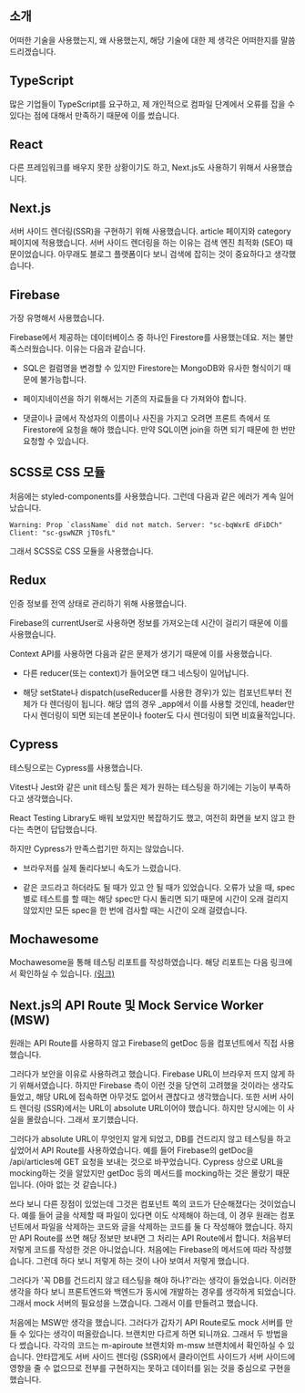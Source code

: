 ## 소개

어떠한 기술을 사용했는지, 왜 사용했는지, 해당 기술에 대한 제 생각은 어떠한지를 말씀드리겠습니다.

## TypeScript

많은 기업들이 TypeScript를 요구하고, 제 개인적으로 컴파일 단계에서 오류를 잡을 수 있다는 점에 대해서 만족하기 때문에 이를 썼습니다.

## React

다른 프레임워크를 배우지 못한 상황이기도 하고, Next.js도 사용하기 위해서 사용했습니다.

## Next.js

서버 사이드 렌더링(SSR)을 구현하기 위해 사용했습니다. article 페이지와 category 페이지에 적용했습니다. 서버 사이드 렌더링을 하는 이유는 검색 엔진 최적화 (SEO) 때문이었습니다. 아무래도 블로그 플랫폼이다 보니 검색에 잡히는 것이 중요하다고 생각했습니다.

## Firebase

가장 유명해서 사용했습니다.

Firebase에서 제공하는 데이터베이스 중 하나인 Firestore를 사용했는데요. 저는 불만족스러웠습니다. 이유는 다음과 같습니다.

- SQL은 컬럼명을 변경할 수 있지만 Firestore는 MongoDB와 유사한 형식이기 때문에 불가능합니다.

- 페이지네이션을 하기 위해서는 기존의 자료들을 다 가져와야 합니다.

- 댓글이나 글에서 작성자의 이름이나 사진을 가지고 오려면 프론트 측에서 또 Firestore에 요청을 해야 했습니다. 만약 SQL이면 join을 하면 되기 때문에 한 번만 요청할 수 있습니다.

## SCSS로 CSS 모듈

처음에는 styled-components를 사용했습니다. 그런데 다음과 같은 에러가 계속 일어났습니다.

```
Warning: Prop `className` did not match. Server: "sc-bqWxrE dFiDCh" Client: "sc-gswNZR jTOsfL"
```

그래서 SCSS로 CSS 모듈을 사용했습니다.

## Redux

인증 정보를 전역 상태로 관리하기 위해 사용했습니다.

Firebase의 currentUser로 사용하면 정보를 가져오는데 시간이 걸리기 때문에 이를 사용했습니다.

Context API를 사용하면 다음과 같은 문제가 생기기 때문에 이를 사용했습니다.

- 다른 reducer(또는 context)가 들어오면 태그 네스팅이 일어납니다.

- 해당 setState나 dispatch(useReducer를 사용한 경우)가 있는 컴포넌트부터 전체가 다 렌더링이 됩니다. 해당 앱의 경우 \_app에서 이를 사용할 것인데, header만 다시 렌더링이 되면 되는데 본문이나 footer도 다시 렌더링이 되면 비효율적입니다.

## Cypress

테스팅으로는 Cypress를 사용했습니다.

Vitest나 Jest와 같은 unit 테스팅 툴은 제가 원하는 테스팅을 하기에는 기능이 부족하다고 생각했습니다.

React Testing Library도 배워 보았지만 복잡하기도 했고, 여전히 화면을 보지 않고 한다는 측면이 답답했습니다.

하지만 Cypress가 만족스럽기만 하지는 않았습니다.

- 브라우저를 실제 돌리다보니 속도가 느렸습니다.

- 같은 코드라고 하더라도 될 때가 있고 안 될 때가 있었습니다. 오류가 났을 때, spec별로 테스트를 할 때는 해당 spec만 다시 돌리면 되기 때문에 시간이 오래 걸리지 않았지만 모든 spec을 한 번에 검사할 때는 시간이 오래 걸렸습니다.

## Mochawesome

Mochawesome을 통해 테스팅 리포트를 작성하였습니다. 해당 리포트는 다음 링크에서 확인하실 수 있습니다. [(링크)](https://bada3670.github.io/ShareGround/mochawesome/report.html)

## Next.js의 API Route 및 Mock Service Worker (MSW)

원래는 API Route를 사용하지 않고 Firebase의 getDoc 등을 컴포넌트에서 직접 사용했습니다.

그러다가 보안을 이유로 사용하려고 했습니다. Firebase URL이 브라우저 뜨지 않게 하기 위해서였습니다. 하지만 Firebase 측이 이런 것을 당연히 고려했을 것이라는 생각도 들었고, 해당 URL에 접속하면 아무것도 없어서 괜찮다고 생각했습니다. 또한 서버 사이드 렌더링 (SSR)에서는 URL이 absolute URL이어야 했습니다. 하지만 당시에는 이 사실을 몰랐습니다. 그래서 포기했습니다.

그러다가 absolute URL이 무엇인지 알게 되었고, DB를 건드리지 않고 테스팅을 하고 싶었어서 API Route를 사용하였습니다. 예를 들어 Firebase의 getDoc을 /api/articles에 GET 요청을 보내는 것으로 바꾸었습니다. Cypress 상으로 URL을 mocking하는 것을 알았지만 getDoc 등의 메서드를 mocking하는 것은 몰랐기 때문입니다. (아마 없는 것 같습니다.)

쓰다 보니 다른 장점이 있었는데 그것은 컴포넌트 쪽의 코드가 단순해졌다는 것이었습니다. 예를 들어 글을 삭제할 때 파일이 있다면 이도 삭제해야 하는데, 이 경우 원래는 컴포넌트에서 파일을 삭제하는 코드와 글을 삭제하는 코드를 둘 다 작성해야 했습니다. 하지만 API Route를 쓰면 해당 정보만 보내면 그 처리는 API Route에서 합니다. 처음부터 저렇게 코드를 작성한 것은 아니었습니다. 처음에는 Firebase의 메서드에 따라 작성했습니다. 그런데 하다 보니 저렇게 하는 것이 나아 보여서 저렇게 했습니다.

그러다가 '꼭 DB를 건드리지 않고 테스팅을 해야 하나?'라는 생각이 들었습니다. 이러한 생각을 하다 보니 프론트엔드와 백엔드가 동시에 개발하는 경우를 생각하게 되었습니다. 그래서 mock 서버의 필요성을 느꼈습니다. 그래서 이를 만들려고 했습니다.

처음에는 MSW만 생각을 했습니다. 그러다가 갑자기 API Route로도 mock 서버를 만들 수 있다는 생각이 떠올랐습니다. 브랜치만 다르게 하면 되니까요. 그래서 두 방법을 다 썼습니다. 각각의 코드는 m-apiroute 브랜치와 m-msw 브랜치에서 확인하실 수 있습니다. 안타깝게도 서버 사이드 렌더링 (SSR)에서 클라이언트 사이드가 서버 사이드에 영향을 줄 수 없으므로 전부를 구현하지는 못하고 데이터를 읽는 것을 중심으로 구현을 했습니다.
